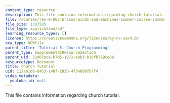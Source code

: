 ```yaml
---
content_type: resource
description: This file contains information regarding church tutorial.
file: /courses/res-9-003-brains-minds-and-machines-summer-course-summer-2015/112ab1d6d453148f28304f346b6fb7f4_MITRES_9_003SUM15_tut5.pdf
file_size: 1387585
file_type: application/pdf
learning_resource_types: []
license: https://creativecommons.org/licenses/by-nc-sa/4.0/
ocw_type: OCWFile
parent_title: 'Tutorial 5: Church Programming'
parent_type: SupplementalResourceSection
parent_uid: 32907aca-b7d5-1972-49b3-b36fb769ce08
resourcetype: Document
title: Church Tutorial
uid: 112ab1d6-d453-148f-2830-4f346b6fb7f4
video_metadata:
  youtube_id: null
---
```

This file contains information regarding church tutorial.